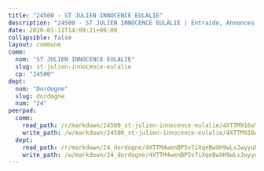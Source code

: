 ```yaml
---
title: "24500 - ST JULIEN INNOCENCE EULALIE"
description: "24500 - ST JULIEN INNOCENCE EULALIE | Entraide, Annonces, Initiatives"
date: 2020-01-11T14:09:21+09:00
collapsible: false
layout: commune
comm:
  nom: "ST JULIEN INNOCENCE EULALIE"
  slug: st-julien-innocence-eulalie
  cp: "24500"
dept:
  nom: "Dordogne"
  slug: dordogne
  num: "24"
peerpad:
  comm:
    read_path: /r/markdown/24500_st-julien-innocence-eulalie/4XTTM916wYBkZwTkw2dcxmAYZQ6L5ucQoa6BEr75eiK48R6qY
    write_path: /w/markdown/24500_st-julien-innocence-eulalie/4XTTM916wYBkZwTkw2dcxmAYZQ6L5ucQoa6BEr75eiK48R6qY-K3TgUEK86NRU9aPGfqSG7ryf3FFUrLDyqaSboqbb8TRpNxg1uYMdrFwUUte1Uz8EyfNRWWSjGivSRarao8KiTcGcfyAseWWREFRu4zSvbkRgKdBXerScRWVtxPVAiwZEy4rzR3DL
  dept:
    read_path: /r/markdown/24_dordogne/4XTTM4wenBP5v7iXqeBwXH9wLvJwyyuNKzLxRyGzSZXmCuzgg
    write_path: /w/markdown/24_dordogne/4XTTM4wenBP5v7iXqeBwXH9wLvJwyyuNKzLxRyGzSZXmCuzgg-K3TgUusQQUSAmJPXozCTSBeqjqksxkVWGVxtHwEFrs5RuocQr8weKG2oQg7MVeg2F9Hhv7ggtBiBU8D9pdXEPa9M67VU3BzgAG9BCtQw3VY3Xcxk2YSegk3iUXMkpicGxxJr7mWp
---
```


